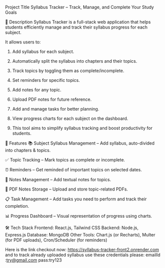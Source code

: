 Project Title
Syllabus Tracker – Track, Manage, and Complete Your Study Goals

📖 Description
Syllabus Tracker is a full-stack web application that helps students efficiently manage and track their syllabus progress for each subject.

It allows users to:

1. Add syllabus for each subject.

2. Automatically split the syllabus into chapters and their topics.

3. Track topics by toggling them as complete/incomplete.

4. Set reminders for specific topics.

5. Add notes for any topic.

6. Upload PDF notes for future reference.

7. Add and manage tasks for better planning.

8. View progress charts for each subject on the dashboard.

9. This tool aims to simplify syllabus tracking and boost productivity for students.

🚀 Features
📚 Subject Syllabus Management – Add syllabus, auto-divided into chapters & topics.

✅ Topic Tracking – Mark topics as complete or incomplete.

⏰ Reminders – Get reminded of important topics on selected dates.

📝 Notes Management – Add textual notes for topics.

📂 PDF Notes Storage – Upload and store topic-related PDFs.

📋 Task Management – Add tasks you need to perform and track their completion.

📊 Progress Dashboard – Visual representation of progress using charts.

🛠️ Tech Stack
Frontend: React.js, Tailwind CSS
Backend: Node.js, Express.js
Database: MongoDB
Other Tools: Chart.js (or Recharts), Multer (for PDF uploads), Cron/Scheduler (for reminders)

Here is the link checkout now: https://syllabus-tracker-front2.onrender.com
and to track already uploaded syllabus use these credentials please: emailId :try@gmail.com
                                                                     pass:try123

